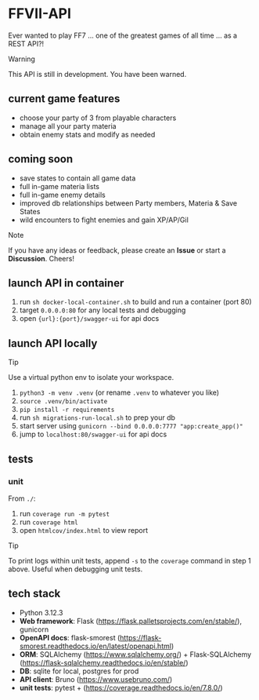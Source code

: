 # FFVII-API

Ever wanted to play FF7 ... one of the greatest games of all time ... as a REST API?! 

> [!WARNING]  
> This API is still in development. You have been warned.

## current game features

- choose your party of 3 from playable characters
- manage all your party materia 
- obtain enemy stats and modify as needed

## coming soon

- save states to contain all game data
- full in-game materia lists
- full in-game enemy details
- improved db relationships between Party members, Materia & Save States 
- wild encounters to fight enemies and gain XP/AP/Gil

> [!NOTE]  
> If you have any ideas or feedback, please create an **Issue** or start a **Discussion**. Cheers!

## launch API in container

1. run `sh docker-local-container.sh` to build and run a container (port 80)
2. target `0.0.0.0:80` for any local tests and debugging
3. open `{url}:{port}/swagger-ui` for api docs

## launch API locally

> [!TIP]  
> Use a virtual python env to isolate your workspace. 

1. `python3 -m venv .venv` (or rename `.venv` to whatever you like)
2. `source .venv/bin/activate`
3. `pip install -r requirements`
2. run `sh migrations-run-local.sh` to prep your db 
3. start server using `gunicorn --bind 0.0.0.0:7777 "app:create_app()"`
4. jump to `localhost:80/swagger-ui` for api docs

## tests

### unit

From `./`:

1. run `coverage run -m pytest`
2. run `coverage html`
3. open `htmlcov/index.html` to view report

> [!TIP]  
> To print logs within unit tests, append `-s` to the `coverage` command in step 1 above. Useful when debugging unit tests.

## tech stack

- Python 3.12.3
- **Web framework**: Flask (https://flask.palletsprojects.com/en/stable/), gunicorn
- **OpenAPI docs**: flask-smorest (https://flask-smorest.readthedocs.io/en/latest/openapi.html)
- **ORM**: SQLAlchemy (https://www.sqlalchemy.org/) + Flask-SQLAlchemy (https://flask-sqlalchemy.readthedocs.io/en/stable/)
- **DB**: sqlite for local, postgres for prod
- **API client**: Bruno (https://www.usebruno.com/)
- **unit tests**: pytest + (https://coverage.readthedocs.io/en/7.8.0/)